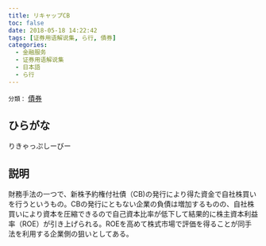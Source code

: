 ```yaml
---
title: リキャップCB
toc: false
date: 2018-05-18 14:22:42
tags: [证券用语解说集, ら行, 債券]
categories:
  - 金融服务
  - 证券用语解说集
  - 日本語
  - ら行
---
```


`分類：` [債券](/tags/債券/)

## ひらがな

りきゃっぷしーびー

## 説明

財務手法の一つで、新株予約権付社債（CB)の発行により得た資金で自社株買いを行うというもの。CBの発行にともない企業の負債は増加するものの、自社株買いにより資本を圧縮できるので自己資本比率が低下して結果的に株主資本利益率（ROE）が引き上げられる。ROEを高めて株式市場で評価を得ることが同手法を利用する企業側の狙いとしてある。
